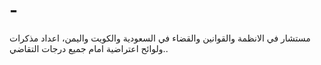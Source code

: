 # -
مستشار في الانظمة والقوانين والقضاء في السعودية والكويت واليمن، اعداد مذكرات ولوائح اعتراضية امام جميع درجات التقاضي..
